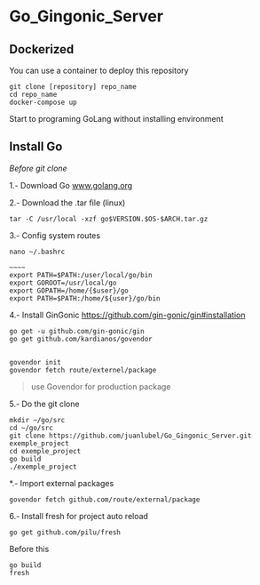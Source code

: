 # Go_Gingonic_Server

## Dockerized

You can use a container to deploy this repository

    git clone [repository] repo_name
    cd repo_name
    docker-compose up

Start to programing GoLang without installing environment

## Install Go

_Before git clone_

1.- Download Go www.golang.org

2.- Download the .tar file (linux)

    tar -C /usr/local -xzf go$VERSION.$OS-$ARCH.tar.gz
    
3.- Config system routes
```
nano ~/.bashrc

~~~~
export PATH=$PATH:/user/local/go/bin
export GOROOT=/usr/local/go
export GOPATH=/home/{$user}/go
export PATH=$PATH:/home/${user}/go/bin

```
    
4.- Install GinGonic https://github.com/gin-gonic/gin#installation

    go get -u github.com/gin-gonic/gin
    go get github.com/kardianos/govendor
    
    
    govendor init
    govendor fetch route/externel/package
    
>use Govendor for production package
   
5.- Do the git clone

    mkdir ~/go/src
    cd ~/go/src
    git clone https://github.com/juanlubel/Go_Gingonic_Server.git exemple_project
    cd exemple_project
    go build
    ./exemple_project
    
*.- Import external packages

    govendor fetch github.com/route/external/package

6.- Install fresh for project auto reload

    go get github.com/pilu/fresh

Before this

    go build
    fresh
    